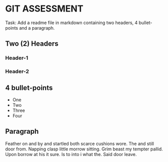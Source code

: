 # GIT ASSESSMENT

Task: Add a readme file in markdown containing two headers, 4 bullet-points and a paragraph.

## Two (2) Headers

### Header-1

### Header-2

## 4 bullet-points

- One
- Two
- Three
- Four

## Paragraph

<!-- Paragraph generated by Dummy Text Generator-->

Feather on and by and startled both scarce cushions wore. The and still door from. Napping clasp little morrow sitting. Grim beast my tempter pallid. Upon borrow at his it sure. Is to into i what the. Said door leave.

